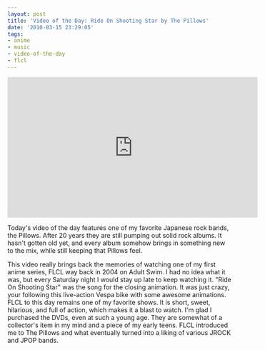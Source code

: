 ```yaml
---
layout: post
title: 'Video of the Day: Ride On Shooting Star by The Pillows'
date: '2010-03-15 23:29:05'
tags:
- anime
- music
- video-of-the-day
- flcl
---
```


<iframe width="560" height="315" src="https://www.youtube-nocookie.com/embed/2yrxztSZCPA?rel=0" frameborder="0" allowfullscreen></iframe>

Today's video of the day features one of my favorite Japanese rock bands, the Pillows. After 20 years they are still pumping out solid rock albums. It hasn't gotten old yet, and every album somehow brings in something new to the mix, while still keeping that Pillows feel.

This video really brings back the memories of watching one of my first anime series, FLCL way back in 2004 on Adult Swim. I had no idea what it was, but every Saturday night I would stay up late to keep watching it.  "Ride On Shooting Star" was the song for the closing animation. It was just crazy, your following this live-action Vespa bike with some awesome animations. FLCL to this day remains one of my favorite shows. It is short, sweet, hilarious, and full of action, which makes it a blast to watch. I'm glad I purchased the DVDs, even at such a young age. They are somewhat of a collector's item in my mind and a piece of my early teens. FLCL introduced me to The Pillows and what eventually turned into a liking of various JROCK and JPOP bands.